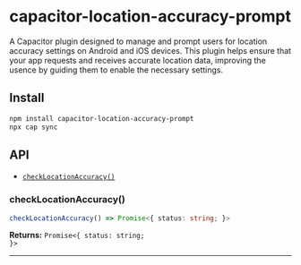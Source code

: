 # capacitor-location-accuracy-prompt

A Capacitor plugin designed to manage and prompt users for location accuracy settings on Android and iOS devices. This plugin helps ensure that your app requests and receives accurate location data, improving the usence by guiding them to enable the necessary settings.

## Install

```bash
npm install capacitor-location-accuracy-prompt
npx cap sync
```

## API

<docgen-index>

* [`checkLocationAccuracy()`](#checklocationaccuracy)

</docgen-index>

<docgen-api>
<!--Update the source file JSDoc comments and rerun docgen to update the docs below-->

### checkLocationAccuracy()

```typescript
checkLocationAccuracy() => Promise<{ status: string; }>
```

**Returns:** <code>Promise&lt;{ status: string; }&gt;</code>

--------------------

</docgen-api>
